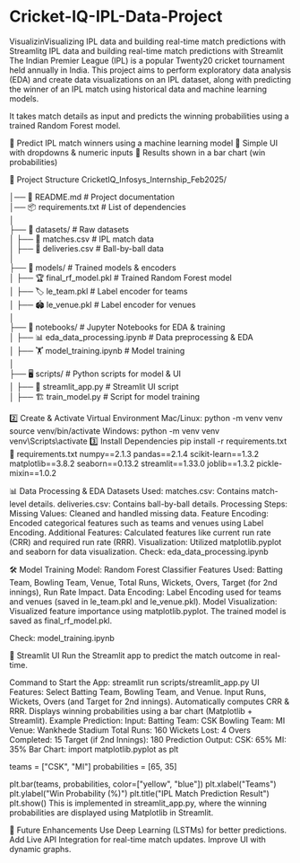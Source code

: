 # Cricket-IQ-IPL-Data-Project
VisualizinVisualizing IPL data and building real-time match predictions with Streamlitg IPL data and building real-time match predictions with Streamlit
The Indian Premier League (IPL) is a popular Twenty20 cricket tournament held annually in India. This project aims to perform exploratory data analysis (EDA) and create data visualizations on an IPL dataset, along with predicting the winner of an IPL match using historical data and machine learning models.

It takes match details as input and predicts the winning probabilities using a trained Random Forest model.

🔹 Predict IPL match winners using a machine learning model
🔹 Simple UI with dropdowns & numeric inputs
🔹 Results shown in a bar chart (win probabilities)

📂 Project Structure
CricketIQ_Infosys_Internship_Feb2025/

│── 📜 README.md                      # Project documentation  
│── 📦 requirements.txt                # List of dependencies  
│  
├── 📁 datasets/                       # Raw datasets  
│   ├── 📄 matches.csv                 # IPL match data  
│   ├── 📄 deliveries.csv              # Ball-by-ball data  
│  
├── 🤖 models/                         # Trained models & encoders  
│   ├── 🏆 final_rf_model.pkl          # Trained Random Forest model  
│   ├── 🏷️ le_team.pkl                 # Label encoder for teams  
│   ├── 🏟️ le_venue.pkl                # Label encoder for venues  
│  
├── 📒 notebooks/                      # Jupyter Notebooks for EDA & training  
│   ├── 📊 eda_data_processing.ipynb   # Data preprocessing & EDA  
│   ├── 🏋️ model_training.ipynb        # Model training  
│  
├── 🖥️ scripts/                        # Python scripts for model & UI  
│   ├── 🎨 streamlit_app.py            # Streamlit UI script  
│   ├── 🏗️ train_model.py              # Script for model training 


2️⃣ Create & Activate Virtual Environment
Mac/Linux:
python -m venv venv
source venv/bin/activate
Windows:
python -m venv venv
venv\Scripts\activate
3️⃣ Install Dependencies
pip install -r requirements.txt
📜 requirements.txt
numpy==2.1.3
pandas==2.1.4
scikit-learn==1.3.2
matplotlib==3.8.2
seaborn==0.13.2
streamlit==1.33.0
joblib==1.3.2
pickle-mixin==1.0.2

📊 Data Processing & EDA
Datasets Used:
matches.csv: Contains match-level details.
deliveries.csv: Contains ball-by-ball details.
Processing Steps:
Missing Values: Cleaned and handled missing data.
Feature Encoding: Encoded categorical features such as teams and venues using Label Encoding.
Additional Features: Calculated features like current run rate (CRR) and required run rate (RRR).
Visualization: Utilized matplotlib.pyplot and seaborn for data visualization.
Check: eda_data_processing.ipynb



🛠 Model Training
Model: Random Forest Classifier
Features Used: Batting Team, Bowling Team, Venue, Total Runs, Wickets, Overs, Target (for 2nd innings), Run Rate Impact.
Data Encoding: Label Encoding used for teams and venues (saved in le_team.pkl and le_venue.pkl).
Model Visualization: Visualized feature importance using matplotlib.pyplot.
The trained model is saved as final_rf_model.pkl.

Check: model_training.ipynb

🎯 Streamlit UI
Run the Streamlit app to predict the match outcome in real-time.

Command to Start the App:
streamlit run scripts/streamlit_app.py
UI Features:
Select Batting Team, Bowling Team, and Venue.
Input Runs, Wickets, Overs (and Target for 2nd innings).
Automatically computes CRR & RRR.
Displays winning probabilities using a bar chart (Matplotlib + Streamlit).
Example Prediction:
Input:
Batting Team: CSK
Bowling Team: MI
Venue: Wankhede Stadium
Total Runs: 160
Wickets Lost: 4
Overs Completed: 15
Target (if 2nd Innings): 180
Prediction Output:
CSK: 65%
MI: 35%
Bar Chart:
import matplotlib.pyplot as plt

teams = ["CSK", "MI"]
probabilities = [65, 35]

plt.bar(teams, probabilities, color=["yellow", "blue"])
plt.xlabel("Teams")
plt.ylabel("Win Probability (%)")
plt.title("IPL Match Prediction Result")
plt.show()
This is implemented in streamlit_app.py, where the winning probabilities are displayed using Matplotlib in Streamlit.

📝 Future Enhancements
Use Deep Learning (LSTMs) for better predictions.
Add Live API Integration for real-time match updates.
Improve UI with dynamic graphs.
